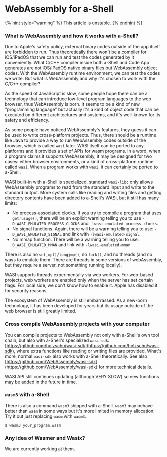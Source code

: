 # WebAssembly for a-Shell

{% hint style="warning" %}
This article is unstable.
{% endhint %}

### What is WebAssembly and how it works with a-Shell?

Due to Apple's safety policy, external binary codes outside of the app itself are forbidden to run. Thus theoretically there won't be a compiler for iOS/iPadOS that we can run and test the codes generated by it conveniently. What C/C++ compiler inside both a-Shell and Code App generates are not iOS/iPadOS native binary files but WebAssembly object codes. With the WebAssembly runtime environment, we can test the codes we write. But what is WebAssembly and why it's chosen to work with the C/C++ compiler?

As the speed of JavaScript is slow, some people hope there can be a technology that can introduce low-level program languages to the web browser, thus WebAssembly is born. It seems to be a kind of new "programming language" but actually it's a kind of object code that can be executed on different architectures and systems, and it's well-known for its safety and efficiency.

As some people have noticed WebAssembly's features, they guess it can be used to write cross-platform projects. Thus, there should be a runtime like Java to provide a way to run WebAssembly codes outside of the browser, which is called `wasi` later. WASI itself can be ported to any platforms and it provides a set of APIs for wasm programs. In a word, when a program claims it supports WebAssembly, it may be designed for two cases: either browser environments, or a kind of cross-platform runtime called `wasi`. When a program works with `wasi`, it can certainly be ported to a-Shell.

WASI built-in with a-Shell is specialized. standard `wasi-libc` only allows WebAssembly programs to read from the standard input and write to the standard output. More system calls like reading and writing files and getting directory contents have been added to a-Shell's WASI, but it still has many limits:

* No process-associated clocks. If you try to compile a program that uses `getrusage()`, there will be an explicit warning telling you to use `-D_WASI_EMULATED_PROCESS_CLOCKS` and `-lwasi-emulated-process-clocks`.
* No signal functions. Again, there will be a warning telling you to use: `-D_WASI_EMULATED_SIGNAL` and link with `-lwasi-emulated-signal`.
* No mmap function. There will be a warning telling you to use: `-D_WASI_EMULATED_MMAN` and link with `-lwasi-emulated-mman`.

There is also no `setjmp()/longjmp()`, no `fork()`, and no threads (and no ways to emulate them. There are threads in some versions of webAssembly, but they require a server, not something running locally).

WASI supports threads experimentally via web workers. For web-based projects, web workers are enabled only when the server has set certain flags. For local side, we don't know how to enable it. Apple has disabled it for security reasons.

The ecosystem of WebAssembly is still embarrassed. As a new-born technology, it has been developed for years but its usage outside of the web browser is still greatly limited.

### Cross compile WebAssembly projects with your computer

You can compile projects to WebAssembly not only with a-Shell's own tool chain, but also with a-Shell's specialized `wasi-sdk`: [https://github.com/holzschu/wasi-sdk](https://github.com/holzschu/wasi-sdk), where extra functions like reading or writing files are provided. What's more, normal `wasi-sdk` also works with a-Shell theoretically. See also [https://github.com/WebAssembly/wasi-sdk](https://github.com/WebAssembly/wasi-sdk) for more technical details.

WASI API still continues updating (although VERY SLOW) so new functions may be added in the future in time.

### `wasm3` with a-Shell

There is also a command `wasm3` shipped with a-Shell. `wasm3` may behave better than `wasm` in some ways but it's more limited in memory allocation. Try it out just replacing `wasm` with `wasm3`.

```
$ wasm3 your_program.wasm
```

### Any idea of Wasmer and Wasix?

We are currently working at them.